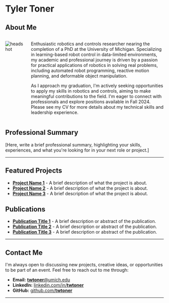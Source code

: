 # Tyler Toner


## About Me

<div style="display: flex;">
<div style="margin-right: 20px;">

![headshot](figures/headshots/ME-HdsSeptD1-22(51).jpg)

</div>
<div>

Enthusiastic robotics and controls researcher nearing the completion of a PhD at the University of Michigan. Specializing in learning-based robot control in data-limited environments, my academic and professional journey is driven by a passion for practical applications of robotics in solving real problems, including automated robot programming, reactive motion planning, and deformable object manipulation. 


As I approach my graduation, I'm actively seeking opportunities to apply my skills in robotics and controls, aiming to make meaningful contributions to the field. I'm eager to connect with professionals and explore positions available in Fall 2024. Please see my CV for more details about my technical skills and leadership experience.

</div>
</div>

## Professional Summary

[Here, write a brief professional summary, highlighting your skills, experiences, and what you're looking for in your next role or project.]

---

## Featured Projects

- **[Project Name 1](link-to-project-1)** - A brief description of what the project is about.
- **[Project Name 2](link-to-project-2)** - A brief description of what the project is about.
- **[Project Name 3](link-to-project-3)** - A brief description of what the project is about.

## Publications

- **[Publication Title 1](link-to-publication-1)** - A brief description or abstract of the publication.
- **[Publication Title 2](link-to-publication-2)** - A brief description or abstract of the publication.
- **[Publication Title 3](link-to-publication-3)** - A brief description or abstract of the publication.

---

## Contact Me

I'm always open to discussing new projects, creative ideas, or opportunities to be part of an event. Feel free to reach out to me through:

- **Email:** [**twtoner**@umich.edu](mailto:twtoner@umich.com)
- **LinkedIn:** [linkedin.com/in/**twtoner**](https://www.linkedin.com/in/twtoner/)
- **GitHub:** [github.com/**twtoner**](https://github.com/twtoner)

---

